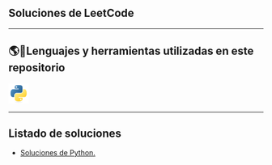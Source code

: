 <h2>Soluciones de LeetCode</h2>

---

<div align="left">
    <h2>🌎🔨Lenguajes y herramientas utilizadas en este repositorio</h2>
    <div>
        <img src="https://github.com/devicons/devicon/blob/master/icons/python/python-original.svg" title="Python" alt="Python" width="40" height="40" />&nbsp;
    </div>
</div>

---

<h2>Listado de soluciones</h2>

<ul>
    <li><a href="https://github.com/santiagoramirez10/Soluciones_leetcode/tree/main/Python">Soluciones de Python.</a></li>
</ul>